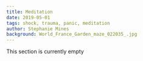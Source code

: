 ```yaml
---
title: Meditation
date: 2019-05-01
tags: shock, trauma, panic, meditation
author: Stephanie Mines
background: World_France_Garden_maze_022035_.jpg
---
```


This section is currently empty
